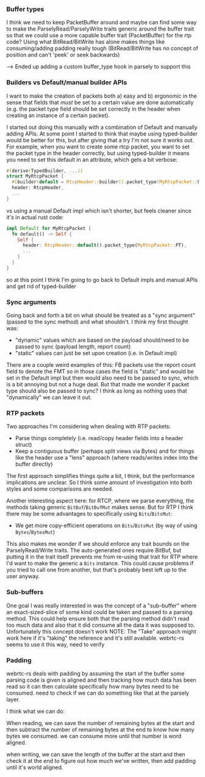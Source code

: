 ### Buffer types

I think we need to keep PacketBuffer around and maybe can find some way to make
the ParselyRead/ParselyWrite traits generic around the buffer trait so that we
could use a more capable buffer trait (PacketBuffer) for the rtp code? Using
what BitRead/BitWrite has alone makes things like consuming/adding padding
really tough (BitRead/BitWrite has no concept of position and can't 'peek' or
seek backwards)

--> Ended up adding a custom buffer_type hook in parsely to support this

### Builders vs Default/manual builder APIs

I want to make the creation of packets both a) easy and b) ergonomic in the
sense that fields that _must_ be set to a certain value are done automatically
(e.g. the packet type field should be set correctly in the header when creating
an instance of a certain packet).

I started out doing this manually with a combination of Default and manually
adding APIs.  At some point I started to think that maybe using typed-builder
would be better for this, but after giving that a try I'm not sure it works
out.  For example, when you want to create some rtcp packet, you want to set
the packet type in the header correctly, but using typed-builder it means you
need to set this default in an attribute, which gets a bit verbose:

```rust
#[derive(TypedBuilder, ...)]
struct MyRtcpPacket {
  #[builder(default = RtcpHeader::builder().packet_type(MyRtcpPacket::PT).builder())]
  header: RtcpHeader,
  ...
}
```

vs using a manual Default impl which isn't shorter, but feels cleaner since
it's in actual rust code:

```rust
impl Default for MyRtcpPacket {
  fn default() -> Self {
    Self {
      header: RtcpHeader::default().packet_type(MyRtcpPacket::PT),
      ...
    }
  }
}
```

so at this point I think I'm going to go back to Default impls and manual APIs
and get rid of typed-builder

### Sync arguments

Going back and forth a bit on what should be treated as a "sync argument" (passed to the sync method) and what shouldn't.  I think my first thought was:

- "dynamic" values which are based on the payload should/need to be passed to
sync (payload length, report count)
- "static" values can just be set upon creation (i.e. in Default impl)

There are a couple weird examples of this: FB packets use the report count
field to denote the FMT so in those cases the field is "static" and would be
set in the Default impl but then would also need to be passed to sync, which is
a bit annoying but not a huge deal.  But that made me wonder if packet type
should also be passed to sync?  I think as long as nothing uses that
"dynamically" we can leave it out.

### RTP packets

Two approaches I'm considering when dealing with RTP packets:

- Parse things completely (i.e. read/copy header fields into a header struct)
- Keep a contiguous buffer (perhaps split views via Bytes) and for things like
the header use a "lens" approach (where reads/writes index into the buffer
directly)

The first approach simplifies things quite a bit, I think, but the performance
implications are unclear.  So I think some amount of investigation into both
styles and some comparisons are needed.

Another interesting aspect here: for RTCP, where we parse everything, the
methods taking generic `BitBuf`/`BitBufMut` makes sense.  But for RTP I think
there may be some advantages to specifically using `Bits`/`BitsMut`:

- We get more copy-efficient operations on `Bits`/`BitsMut` (by way of using `Bytes`/`BytesMut`)

This also makes me wonder if we should enforce any trait bounds on the
ParselyRead/Write traits.  The auto-generated ones require BitBuf, but putting
it in the trait itself prevents me from re-using that trait for RTP where I'd
want to make the generic a `Bits` instance.  This could cause problems if you
tried to call one from another, but that's probably best left up to the user
anyway.

### Sub-buffers

One goal I was really interested in was the concept of a "sub-buffer" where an exact-sized-slice of some kind could be taken and passed to a parsing method.  This could help ensure both that the parsing method didn't read too much data and also that it did consume all the data it was supposed to.  Unfortunately this concept doesn't work
NOTE: The "Take" approach might work here if it's "taking" the reference and it's still available.  webrtc-rs seems to use it this way, need to verify

### Padding

webrtc-rs deals with padding by assuming the start of the buffer some parsing
code is given is aligned and then tracking how much data has been read so it
can then calculate specifically how many bytes need to be consumed.  need to
check if we can do something like that at the parsely layer.

I think what we can do:

When reading, we can save the number of remaining bytes at the start and then
subtract the number of remaining bytes at the end to know how many bytes we
consumed.  we can consume more until that number is word aligned.

when writing, we can save the length of the buffer at the start and then check
it at the end to figure out how much we've written, then add padding until it's
world aligned.
